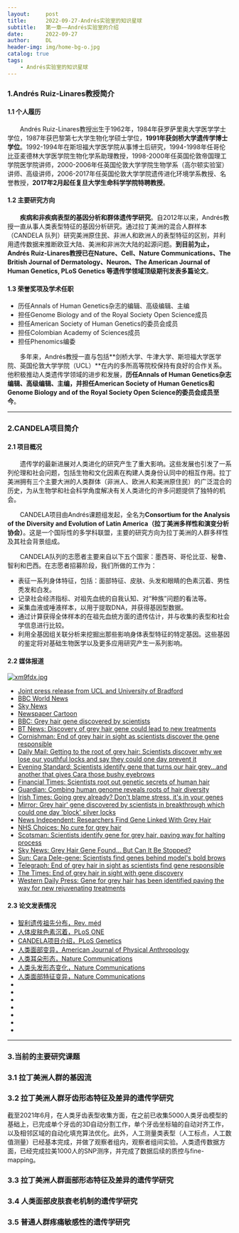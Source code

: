 ```yaml
---
layout:     post
title:      2022-09-27-Andrés实验室的知识星球
subtitle:   第一章——Andrés实验室的介绍
date:       2022-09-27
author:     DL
header-img: img/home-bg-o.jpg
catalog: true
tags:
    - Andrés实验室的知识星球
---
```


### 1.Andrés Ruiz-Linares教授简介

#### 1.1 个人履历

&emsp;&emsp;Andrés Ruiz-Linares教授出生于1962年，1984年获罗萨里奥大学医学学士学位，1987年获巴黎第七大学生物化学硕士学位，**1991年获剑桥大学遗传学博士学位**。1992-1994年在斯坦福大学医学院从事博士后研究，1994-1998年任哥伦比亚麦德林大学医学院生物化学系助理教授，1998-2000年任英国伦敦帝国理工学院医学院讲师，2000-2006年任英国伦敦大学学院生物学系（高尔顿实验室）讲师、高级讲师，2006-2017年任英国伦敦大学学院遗传进化环境学系教授、名誉教授，**2017年2月起任复旦大学生命科学学院特聘教授**。

#### 1.2 主要研究方向

&emsp;&emsp;**疾病和非疾病表型的基因分析和群体遗传学研究**。自2012年以来，Andrés教授一直从事人类表型特征的基因分析研究。通过拉丁美洲的混合人群样本（CANDELA 队列）研究美洲原住民、非洲人和欧洲人的表型特征的区别，并利用遗传数据来推断欧亚大陆、美洲和非洲次大陆的起源问题。**到目前为止，Andrés Ruiz-Linares教授已在Nature、Cell、Nature Communications、The British Journal of Dermatology、Neuron、The American Journal of Human Genetics, PLoS Genetics 等遗传学领域顶级期刊发表多篇论文**。

#### 1.3 荣誉奖项及学术任职

- 历任Annals of Human Genetics杂志的编辑、高级编辑、主编
- 担任Genome Biology and of the Royal Society Open Science成员
- 担任American Society of Human Genetics的委员会成员
- 担任Colombian Academy of Sciences成员
- 担任Phenomics编委

&emsp;&emsp;多年来，Andrés教授一直与包括**剑桥大学、牛津大学、斯坦福大学医学院、英国伦敦大学学院（UCL）**在内的多所高等院校保持有良好的合作关系。他积极推动人类遗传学领域的进步和发展，**历任Annals of Human Genetics杂志编辑、高级编辑、主编，并担任American Society of Human Genetics和Genome Biology and of the Royal Society Open Science的委员会成员至今**。

---

### 2.CANDELA项目简介

#### 2.1 项目概况

&emsp;&emsp;遗传学的最新进展对人类进化的研究产生了重大影响。这些发展也引发​​了一系列伦理和社会问题，包括生物和文化因素在构建人类身份认同中的相互作用。拉丁美洲拥有三个主要大洲的人类群体（非洲人、欧洲人和美洲原住民）的广泛混合的历史，为从生物学和社会科学角度解决有关人类进化的许多问题提供了独特的机会。

&emsp;&emsp;CANDELA项目由Andrés课题组发起，全名为**Consortium for the Analysis of the Diversity and Evolution of Latin America（拉丁美洲多样性和演变分析协会）**。这是一个国际性的多学科联盟，主要的研究方向为拉丁美洲的人群多样性及其社会背景组成。

&emsp;&emsp;CANDELA队列的志愿者主要来自以下五个国家：墨西哥、哥伦比亚、秘鲁、智利和巴西。在志愿者招募阶段，我们所做的工作为：

- 表征一系列身体特征，包括：面部特征、皮肤、头发和眼睛的色素沉着、男性秃发和白发。
- 记录社会经济指标、对祖先血统的自我认知、对“种族”问题的看法等。
- 采集血液或唾液样本，以用于提取DNA，并获得基因型数据。
- 通过计算获得全体样本的在祖先血统方面的遗传估计，并与收集的表型和社会学信息进行比较。
- 利用全基因组关联分析来挖掘出那些影响身体表型特征的特定基因。这些基因的鉴定将对基础生物医学以及更多应用研究产生一系列影响。

#### 2.2 媒体报道

[![xm9fdx.jpg](https://s1.ax1x.com/2022/09/28/xm9fdx.jpg)](https://imgse.com/i/xm9fdx)

- [Joint press release from UCL and University of Bradford](https://www.ucl.ac.uk/biosciences/gee/candela/media-coverage-hair-paper-0)
- [BBC World News](https://www.youtube.com/watch?v=UamjVeMlCro&feature=emb_logo)
- [Sky News](https://www.youtube.com/watch?v=D42jY5Kckbc&ab_channel=CandelaProject)
- [Newspaper Cartoon](https://www.dailymail.co.uk/news/article-3474020/Mac-Scientists-discovering-gene-grey-hair.html)
- [BBC: Grey hair gene discovered by scientists](http://www.bbc.co.uk/news/health-35687287)
- [BT News: Discovery of grey hair gene could lead to new treatments](http://home.bt.com/news/science-news/discovery-of-grey-hair-gene-could-lead-to-new-treatments-11364043661513)
- [Cornishman: End of grey hair in sight as scientists discover the gene responsible](http://www.cornishman.co.uk/Scientists-discover-grey-hair-gene/story-28843809-detail/story.html)
- [Daily Mail: Getting to the root of grey hair: Scientists discover why we lose our youthful locks and say they could one day prevent it](http://www.dailymail.co.uk/sciencetech/article-3471301/Getting-root-grey-hair-Scientists-discover-lose-youthful-locks-say-one-day-prevent-it.html)
- [Evening Standard: Scientists identify gene that turns our hair grey...and another that gives Cara those bushy eyebrows](http://www.standard.co.uk/news/health/scientists-identify-gene-that-turns-our-hair-greyand-another-that-gives-cara-those-bushy-eyebrows-a3193081.html)
- [Financial Times: Scientists root out genetic secrets of human hair](http://www.ft.com/cms/s/0/b03ad8ca-df9b-11e5-b072-006d8d362ba3.html#axzz41fhVPL2Q)
- [Guardian: Combing human genome reveals roots of hair diversity](https://www.theguardian.com/science/2016/mar/01/combing-human-genome-reveals-roots-of-hair-diversity)
- [Irish Times: Going grey already? Don't blame stress, it's in your genes](http://www.irishtimes.com/life-and-style/health-family/going-grey-already-don-t-blame-stress-it-s-in-your-genes-1.2555577)
- [Mirror: Grey hair' gene discovered by scientists in breakthrough which could one day 'block' silver locks](http://www.mirror.co.uk/news/technology-science/science/grey-hair-gene-discovered-scientists-7471702)
- [News Independent: Researchers Find Gene Linked With Grey Hair](http://www.thenewsindependent.com/researchers-find-gene-linked-grey-hair/10160/)
- [NHS Choices: No cure for grey hair](http://www.nhs.uk/news/2016/03March/Pages/no-cure-for-grey-hair.aspx)
- [Scotsman: Scientists identify gene for grey hair, paving way for halting process](http://www.scotsman.com/news/scientists-identify-gene-for-grey-hair-paving-way-for-halting-process-1-4040691)
- [Sky News: Grey Hair Gene Found... But Can It Be Stopped?](http://news.sky.com/story/1651785/grey-hair-gene-found-but-can-it-be-stopped)
- [Sun: Cara Dele-gene: Scientists find genes behind model's bold brows](http://www.thesun.co.uk/sol/homepage/woman/health/health/6969714/Cara-Delevingne-eyebrows-caused-by-genes.html)
- [Telegraph: End of grey hair in sight as scientists find gene responsible](http://www.telegraph.co.uk/news/science/science-news/12179447/End-of-grey-hair-in-sight-as-scientists-find-gene-responsible.html)
- [The Times: End of grey hair in sight with gene discovery](http://www.thetimes.co.uk/tto/science/article4703549.ece)
- [Western Daily Press: Gene for grey hair has been identified paving the way for new rejuvenating treatments](http://www.westerndailypress.co.uk/Gene-grey-hair-identified-paving-way-new/story-28838152-detail/story.html)

#### 2.3 论文发表情况

- [智利遗传祖先分布，Rev. méd](http://www.scielo.cl/scielo.php?script=sci_arttext&pid=S0034-98872014000300001&lng=en&nrm=iso&tlng=en)
- [人体皮肤色素沉着，PLoS ONE](http://www.plosone.org/article/info%3Adoi%2F10.1371%2Fjournal.pone.0096886)
- [CANDELA项目介绍，PLoS Genetics](http://www.plosgenetics.org/doi/pgen.1004572)
- [人类面部变异，American Journal of Physical Anthropology](http://onlinelibrary.wiley.com/doi/10.1002/ajpa.22688/abstract)
- [人类耳朵形态，Nature Communications](http://www.nature.com/ncomms/2015/150624/ncomms8500/full/ncomms8500.html)
- [人类头发形态变化，Nature Communications](http://www.nature.com/ncomms/2016/160301/ncomms10815/full/ncomms10815.html)
- [人类面部特征变异，Nature Communications](http://www.nature.com/ncomms/2016/160519/ncomms11616/full/ncomms11616.html)
- []()
- []()
- []()
- []()
- []()
- []()
- []()










---

### 3.当前的主要研究课题

### 3.1 拉丁美洲人群的基因流

### 3.2 拉丁美洲人群牙齿形态特征及差异的遗传学研究

截至2021年6月，在人类牙齿表型收集方面，在之前已收集5000人类牙齿模型的基础上，已完成单个牙齿的3D自动分割工作，单个牙齿坐标轴的自动对齐工作，以及相邻区域的自动化填充算法优化。此外，人工测量类表型（人工标点，人工数值测量）已经基本完成，并做了观察者组内，观察者组间实验。人类遗传数据方面，已经完成拉美1000人的SNP测序，并完成了数据后续的质控与fine-mapping。

### 3.3 拉丁美洲人群面部形态特征及差异的遗传学研究

### 3.4 人类面部皮肤衰老机制的遗传学研究

### 3.5 普通人群疼痛敏感性的遗传学研究



